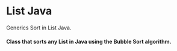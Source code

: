 # List Java
Generics Sort in List Java.
#### Class that sorts any List in Java using the Bubble Sort algorithm.
